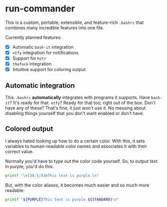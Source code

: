 # run-commander

This is a custom, portable, extensible, and feature-rich `.bashrc` that combines many incredible features into one file.

Currently planned features:
- [x] Automatic `bash-it` integration
- [x] `ntfy` integration for notifications
- [x] Support for `hstr`
- [x] `thefuck` integration
- [x] Intuitive support for coloring output

## Automatic integration

This `.bashrc` **automatically** integrates with programs it supports. Have `bash-it`? It's ready for that. `ntfy`? Ready for that too; right out of the box. Don't have any of these? That's fine, it just won't use it. No messing about disabling things yourself that you don't want enabled or don't have.

## Colored output

I always hated looking up how to do a certain color. With this, it sets variables to human-readable color names and associates it with their correct value.

Normally you'd have to type out the color code yourself. So, to output text in purple, you'd do this:
```bash
printf "\e[38;5;93mThis text is purple.\n"
```

But, with the color aliases, it becomes much easier and so much more readable:

```bash
printf "${PURPLE}This text is purple.${STANDARD}\n"
```